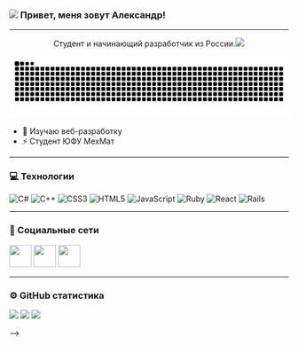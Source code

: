 ### <img src="https://user-images.githubusercontent.com/74038190/214644152-52f47eb3-5e31-4f47-8758-05c9468d5596.gif" width="30"> Привет, меня зовут Александр!

---

<p align="center">
 Студент и начинающий разработчик из России.<img src="https://media.giphy.com/media/WUlplcMpOCEmTGBtBW/giphy.gif" width="30px">
</p> 

<p align="center">
 <img width="600" src="github-contribution-grid-snake.svg" alt="snake"/>
</p>

- 🔭 Изучаю веб-разработку
- ⚡ Студент ЮФУ МехМат

---

### 💻 Технологии
![C#](https://img.shields.io/badge/c%23-%23239120.svg?style=for-the-badge&logo=csharp&logoColor=white)
![C++](https://img.shields.io/badge/c++-%2300599C.svg?style=for-the-badge&logo=c%2B%2B&logoColor=white)
![CSS3](https://img.shields.io/badge/css3-%231572B6.svg?style=for-the-badge&logo=css3&logoColor=white)
![HTML5](https://img.shields.io/badge/html5-%23E34F26.svg?style=for-the-badge&logo=html5&logoColor=white)
![JavaScript](https://img.shields.io/badge/javascript-%23323330.svg?style=for-the-badge&logo=javascript&logoColor=%23F7DF1E)
![Ruby](https://img.shields.io/badge/ruby-%23CC342D.svg?style=for-the-badge&logo=ruby&logoColor=white)
![React](https://img.shields.io/badge/react-%2320232a.svg?style=for-the-badge&logo=react&logoColor=%2361DAFB)
![Rails](https://img.shields.io/badge/rails-%23CC0000.svg?style=for-the-badge&logo=ruby-on-rails&logoColor=white)

 
---

### 🤝 Социальные сети

 <p align="left">
    <a href="https://t.me/druzhisheeee" target="_blank">
      <img src="https://cdn-icons-png.flaticon.com/512/2111/2111646.png" width="40" height="40" /></a>
    <a href="https://vk.com/aantonenkk" target="_blank">
      <img src="https://cdn-icons-png.flaticon.com/512/145/145813.png" width="40" height="40" /></a>
   <a href="https://github.com/daates" target="_blank">
      <img src="https://raw.githubusercontent.com/danielcranney/readme-generator/main/public/icons/socials/github-dark.svg" width="40" height="40" /></a>
 </p>
  
---

### ⚙️ GitHub статистика

![](http://github-profile-summary-cards.vercel.app/api/cards/profile-details?username=daates&theme=tokyonight)
![](http://github-profile-summary-cards.vercel.app/api/cards/most-commit-language?username=daates&theme=tokyonight)
![](http://github-profile-summary-cards.vercel.app/api/cards/stats?username=daates&theme=tokyonight)

-->
